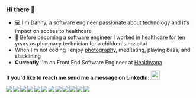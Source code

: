 ### Hi there 👋

<!--
**danny-zero/danny-zero** is a ✨ _special_ ✨ repository because its `README.md` (this file) appears on your GitHub profile.

Here are some ideas to get you started:

- 🔭 I’m currently working on ...
- 🌱 I’m currently learning ...
- 👯 I’m looking to collaborate on ...
- 🤔 I’m looking for help with ...
- 💬 Ask me about ...
- 📫 How to reach me: ...
- 😄 Pronouns: ...
- ⚡ Fun fact: ...
-->
* :computer: I'm Danny, a software engineer passionate about technology and it's impact on access to healthcare
* :hospital: Before becoming a software engineer I worked in healthcare for ten years as pharmacy technician for a children's hospital
* When I'm not coding I enjoy [photography](https://dannylphotography.com), meditating, playing bass, and slacklining
* **Currently** I'm an Front End Software Engineer at [Healthvana](https://healthvana.com)

**If you'd like to reach me send me a message on LinkedIn:**
<a href="https://linkedin.com/in/daniellahamar" target="_blank"><img style="height:24px; margin-bottom: 0px;" src="https://upload.wikimedia.org/wikipedia/commons/thumb/8/81/LinkedIn_icon.svg/768px-LinkedIn_icon.svg.png"/></a>

  
<img align="left" img src="https://img.icons8.com/color/48/000000/javascript--v1.png"/>
<img align="left" img src="https://img.icons8.com/color/48/000000/typescript.png"/>
<img align="left" img src="https://img.icons8.com/color/48/000000/html-5--v1.png"/>
<img align="left" img src="https://img.icons8.com/color/48/000000/css3.png"/>
<img align="left" img src="https://img.icons8.com/color/48/000000/react-native.png"/>
<img align="left" img src="https://img.icons8.com/color/48/000000/redux.png"/>
<img align="left" img src="https://img.icons8.com/color/48/000000/nodejs.png"/>
<img align="left" img src="https://img.icons8.com/ios-glyphs/48/000000/github.png"/>
<img align="left" img src="https://img.icons8.com/color/48/000000/heroku.png"/>
<img align="left" img src="https://img.icons8.com/color/48/000000/postgreesql.png"/>
<img align="left" img src="https://img.icons8.com/color/48/000000/graphql.png"/>
<img align="left" img src="https://img.icons8.com/color/48/000000/webpack.png"/>
